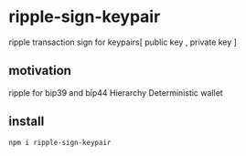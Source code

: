 # ripple-sign-keypair

ripple transaction sign for keypairs[ public key , private key ]

## motivation

ripple for bip39 and bip44 Hierarchy Deterministic wallet

## install

```
npm i ripple-sign-keypair
```


